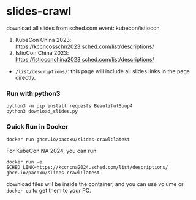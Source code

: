 # slides-crawl

download all slides from sched.com event: kubecon/istiocon 

1. KubeCon China 2023: https://kccncosschn2023.sched.com/list/descriptions/
2. IstioCon China 2023: https://istioconchina2023.sched.com/list/descriptions/

- `/list/descriptions/`: this page will include all slides links in the page directly.

### Run with python3

```
python3 -m pip install requests BeautifulSoup4
python3 download_slides.py
```

### Quick Run in Docker

```
docker run ghcr.io/pacoxu/slides-crawl:latest
```

For KubeCon NA 2024, you can run 
```
docker run -e SCHED_LINK=https://kccncna2024.sched.com/list/descriptions/ ghcr.io/pacoxu/slides-crawl:latest
```
download files will be inside  the container, and you can use volume or `docker cp` to get them to your PC.
